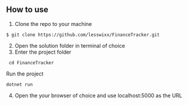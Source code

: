 
## How to use
1. Clone the repo to your machine
```
$ git clone https://github.com/lesswixx/FinanceTracker.git
```
2. Open the solution folder in terminal of choice
3. Enter the project folder
```
 cd FinanceTracker
```
Run the project
```
dotnet run
```
4. Open the your browser of choice and use localhost:5000 as the URL

